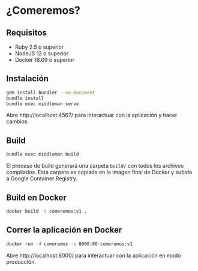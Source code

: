 # ¿Comeremos?

## Requisitos

* Ruby 2.5 o superior
* NodeJS 12 o superior
* Docker 18.09 o superior

## Instalación

```sh
gem install bundler --no-document
bundle install
bundle exec middleman serve
```

Abre http://localhost:4567/ para interactuar con la aplicación y hacer cambios.

## Build

```sh
bundle exec middleman build
````

El proceso de build generará una carpeta `build/` con todos los archivos compilados. Esta carpeta es copiada en la imagen final de Docker y subida a Google Container Registry.

## Build en Docker

```sh
docker build -t comeremos:v1 .
```

## Correr la aplicación en Docker

```sh
docker run -d comeremos -p 8000:80 comeremos:v1
```

Abre http://localhost:8000/ para interactuar con la aplicación en modo producción.

